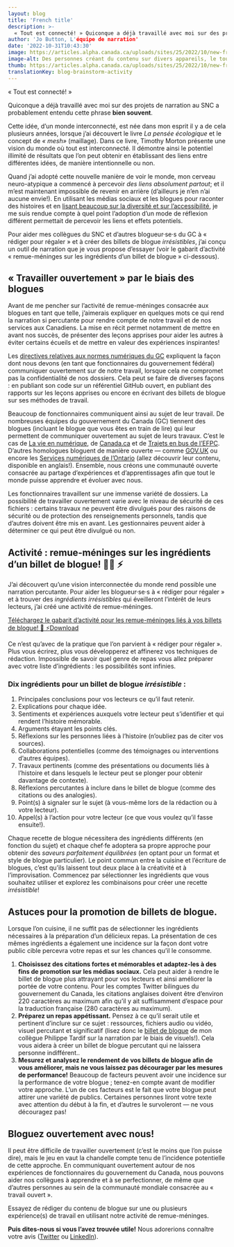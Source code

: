 ```yaml
---
layout: blog
title: 'French title'
description: >-
  « Tout est connecté! » Quiconque a déjà travaillé avec moi sur des projets de narration au SNC a probablement entendu cette phrase bien souvent. Cette idée, d’un monde interconnecté, est née dans mon esprit il y a de cela plusieurs années, lorsque j’ai découvert le livre La pensée écologique et le concept de «… [Read more<span class="wb-sl"> of French title</span>](https://articles.alpha.canada.ca/cds-snc/fr/2022/10/31/blog-brainstorm-activity/)
author: 'Jo Button, L'équipe de narration'
date: '2022-10-31T10:43:30'
image: https://articles.alpha.canada.ca/uploads/sites/25/2022/10/new-fr-final-cooking_up_a_storm_blog_banner.jpeg
image-alt: Des personnes créant du contenu sur divers appareils, le tout, autour du mot « blogue ». Différents éléments, comme des ustensiles de cuisine et des plats, indiquent qu’elles « rédigent pour régaler ».
thumb: https://articles.alpha.canada.ca/uploads/sites/25/2022/10/new-fr-final-cooking_up_a_storm_blog_banner-1024x507.jpeg
translationKey: blog-brainstorm-activity
---
```


<p>« Tout est connecté! »</p>



<p>Quiconque a déjà travaillé avec moi sur des projets de narration au SNC a probablement entendu cette phrase <strong>bien souvent</strong>.</p>



<p>Cette idée, d’un monde interconnecté, est née dans mon esprit il y a de cela plusieurs années, lorsque j’ai découvert le livre <em>La pensée écologique</em> et le concept de <em>« mesh»</em> (maillage). Dans ce livre, Timothy Morton présente une vision du monde où tout est interconnecté. Il démontre ainsi le potentiel illimité de résultats que l’on peut obtenir en établissant des liens entre différentes idées, de manière intentionnelle ou non.</p>



<p>Quand j’ai adopté cette nouvelle manière de voir le monde, mon cerveau neuro-atypique a commencé à percevoir <em>des liens absolument partout</em>; et il m’est maintenant impossible de revenir en arrière (d’ailleurs je n’en n’ai aucune envie!). En utilisant les médias sociaux et les blogues pour raconter des histoires et en <a href="https://numerique.canada.ca/2021/03/12/apprendre-%C3%A0-rendre-le-contenu-sur-twitter-plus-accessible/">lisant beaucoup sur la diversité et sur l’accessibilité</a>, je me suis rendue compte à quel point l’adoption d’un mode de réflexion différent permettait de percevoir les liens et effets potentiels.</p>



<p>Pour aider mes collègues du SNC et d’autres blogueur·se·s du GC à « rédiger pour régaler » et à créer des billets de blogue <em>irrésistibles</em>, j’ai conçu un outil de narration que je vous propose d’essayer (voir le gabarit d’activité « remue-méninges sur les ingrédients d’un billet de blogue » ci-dessous).</p>



<h2 id="h-travailler-ouvertement-par-le-biais-des-blogues"><strong>« Travailler ouvertement » par le biais des blogues</strong></h2>



<p>Avant de me pencher sur l’activité de remue-méninges consacrée aux blogues en tant que telle, j’aimerais expliquer en quelques mots ce qui rend la narration si percutante pour rendre compte de notre travail et de nos services aux Canadiens. La mise en récit permet notamment de mettre en avant nos succès, de présenter des leçons apprises pour aider les autres à éviter certains écueils et de mettre en valeur des expériences inspirantes!</p>



<p>Les <a href="https://www.canada.ca/fr/gouvernement/systeme/gouvernement-numerique/normes-numeriques-gouvernement-canada.html">directives relatives aux normes numériques du GC</a> expliquent la façon dont nous devons (en tant que fonctionnaires du gouvernement fédéral) communiquer ouvertement sur de notre travail, lorsque cela ne compromet pas la confidentialité de nos dossiers. Cela peut se faire de diverses façons : en publiant son code sur un référentiel GitHub ouvert, en publiant des rapports sur les leçons apprises ou encore en écrivant des billets de blogue sur ses méthodes de travail.</p>



<p>Beaucoup de fonctionnaires communiquent ainsi au sujet de leur travail. De nombreuses équipes du gouvernement du Canada (GC) tiennent des blogues (incluant le blogue que vous êtes en train de lire) qui leur permettent de communiquer ouvertement au sujet de leurs travaux. C’est le cas de <a href="https://www.canada.ca/fr/gouvernement/systeme/gouvernement-numerique/la-vie-en-numerique.html">La vie en numérique</a>, de <a href="https://blogue.canada.ca/">Canada.ca</a> et de <a href="https://busrides-trajetsenbus.csps-efpc.gc.ca/fr">Trajets en bus de l’EFPC</a>. D’autres homologues bloguent de manière ouverte — comme <a href="https://www.blog.gov.uk/">GOV.UK</a> ou encore les <a href="https://medium.com/ontariodigital">Services numériques de l’Ontario</a> (allez découvrir leur contenu, disponible en anglais!). Ensemble, nous créons une communauté ouverte consacrée au partage d’expériences et d’apprentissages afin que tout le monde puisse apprendre et évoluer avec nous.</p>



<p>Les fonctionnaires travaillent sur une immense variété de dossiers. La possibilité de travailler ouvertement varie avec le niveau de sécurité de ces fichiers : certains travaux ne peuvent être divulgués pour des raisons de sécurité ou de protection des renseignements personnels, tandis que d’autres doivent être mis en avant. Les gestionnaires peuvent aider à déterminer ce qui peut être divulgué ou non.</p>



<h2 id="h-activite-remue-meninges-sur-les-ingredients-d-un-billet-de-blogue"><strong>Activité : remue-méninges sur les ingrédients d’un billet de blogue!</strong> 🧑‍🍳 ⚡️</h2>



<p>J’ai découvert qu’une vision interconnectée du monde rend possible une narration percutante. Pour aider les blogueur·se·s à « rédiger pour régaler » et à trouver des <em>ingrédients irrésistibles</em> qui éveilleront l’intérêt de leurs lecteurs, j’ai créé une activité de remue-méninges.</p>



<p></p>



<div class="wp-block-file"><object class="wp-block-file__embed" data="https://articles.alpha.canada.ca/uploads/sites/25/2022/10/Téléchargez-le-gabarit-dactivité-pour-les-remue-méninges-liés-à-vos-billets-de-blogue-🧠-⚡️.pdf" type="application/pdf" style="width:100%;height:600px" aria-label="Embed of Téléchargez le gabarit d’activité pour les remue-méninges liés à vos billets de blogue! 🧠 ⚡️."></object><a id="wp-block-file--media-af692eb6-5d6c-455a-bd22-b4506848723a" href="https://articles.alpha.canada.ca/uploads/sites/25/2022/10/Téléchargez-le-gabarit-dactivité-pour-les-remue-méninges-liés-à-vos-billets-de-blogue-🧠-⚡️.pdf">Téléchargez le gabarit d’activité pour les remue-méninges liés à vos billets de blogue! 🧠 ⚡️</a><a href="https://articles.alpha.canada.ca/uploads/sites/25/2022/10/Téléchargez-le-gabarit-dactivité-pour-les-remue-méninges-liés-à-vos-billets-de-blogue-🧠-⚡️.pdf" class="wp-block-file__button" download aria-describedby="wp-block-file--media-af692eb6-5d6c-455a-bd22-b4506848723a">Download</a></div>



<p></p>



<p>Ce n’est qu’avec de la pratique que l’on parvient à « rédiger pour régaler ». Plus vous écrirez, plus vous développerez et affinerez vos techniques de rédaction. Impossible de savoir quel genre de repas vous allez préparer avec votre liste d’ingrédients : les possibilités sont infinies.</p>



<h3 id="h-dix-ingredients-pour-un-billet-de-blogue-irresistible"><strong>Dix ingrédients pour un billet de blogue <em>irrésistible</em> :</strong></h3>



<ol><li>Principales conclusions pour vos lecteurs ce qu’il faut retenir.</li><li>Explications pour chaque idée.</li><li>Sentiments et expériences auxquels votre lecteur peut s&#8217;identifier et qui rendent l’histoire mémorable.</li><li>Arguments étayant les points clés.</li><li>Réflexions sur les personnes liées à l’histoire (n’oubliez pas de citer vos sources).</li><li>Collaborations potentielles (comme des témoignages ou interventions d’autres équipes).</li><li>Travaux pertinents (comme des présentations ou documents liés à l’histoire et dans lesquels le lecteur peut se plonger pour obtenir davantage de contexte).</li><li>Réflexions percutantes à inclure dans le billet de blogue (comme des citations ou des analogies).</li><li>Point(s) à signaler sur le sujet (à vous-même lors de la rédaction ou à votre lecteur).</li><li>Appel(s) à l’action pour votre lecteur (ce que vous voulez qu’il fasse ensuite!).</li></ol>



<p></p>



<p>Chaque recette de blogue nécessitera des ingrédients différents (en fonction du sujet) et chaque chef·fe adoptera sa propre approche pour obtenir des <em>saveurs parfaitement équilibrées</em> (en optant pour un format et style de blogue particulier). Le point commun entre la cuisine et l’écriture de blogues, c’est qu’ils laissent tout deux place à la créativité et à l’improvisation. Commencez par sélectionner les ingrédients que vous souhaitez utiliser et explorez les combinaisons pour créer une recette <em>irrésistible</em>!</p>



<h2><strong>Astuces pour la promotion de billets de blogue.</strong></h2>



<p>Lorsque l’on cuisine, il ne suffit pas de sélectionner les ingrédients nécessaires à la préparation d’un délicieux repas. La présentation de ces mêmes ingrédients a également une incidence sur la façon dont votre public cible percevra votre repas et sur les chances qu’il le consomme.</p>



<ol><li><strong>Choisissez des citations fortes et mémorables et adaptez-les à des fins de promotion sur les médias sociaux.</strong> Cela peut aider à rendre le billet de blogue plus attrayant pour vos lecteurs et ainsi améliorer la portée de votre contenu. Pour les comptes Twitter bilingues du gouvernement du Canada, les citations anglaises doivent être d’environ 220 caractères au maximum afin qu’il y ait suffisamment d’espace pour la traduction française (280 caractères au maximum).</li><li><strong>Préparez un repas appétissant.</strong> Pensez à ce qu’il serait utile et pertinent d’inclure sur ce sujet : ressources, fichiers audio ou vidéo, visuel percutant et significatif (lisez donc le <a href="https://numerique.canada.ca/2020/01/28/7-%C3%A9tapes-vers-des-narrations-visuelles-r%C3%A9ussies/">billet de blogue</a> de mon collègue Philippe Tardif sur la narration par le biais de visuels!). Cela vous aidera à créer un billet de blogue percutant qui ne laissera personne indifférent..</li><li><strong>Mesurez et analysez le rendement de vos billets de blogue afin de vous améliorer, mais ne vous laissez pas décourager par les mesures de performance!</strong> Beaucoup de facteurs peuvent avoir une incidence sur la performance de votre blogue ; tenez-en compte avant de modifier votre approche. L’un de ces facteurs est le fait que votre blogue peut attirer une variété de publics. Certaines personnes liront votre texte avec attention du début à la fin, et d’autres le survoleront&nbsp;— ne vous découragez pas!</li></ol>



<h2><strong>Bloguez ouvertement avec nous!</strong></h2>



<p>Il peut être difficile de travailler ouvertement (c’est le moins que l’on puisse dire), mais le jeu en vaut la chandelle compte tenu de l’incidence potentielle de cette approche. En communiquant ouvertement autour de nos expériences de fonctionnaires du gouvernement du Canada, nous pouvons aider nos collègues à apprendre et à se perfectionner, de même que d’autres personnes au sein de la communauté mondiale consacrée au « travail ouvert ».</p>



<p>Essayez de rédiger du contenu de blogue sur une ou plusieurs expérience(s) de travail en utilisant notre activité de remue-méninges. </p>



<p><strong>Puis dites-nous si vous l’avez trouvée utile!</strong> Nous adorerions connaître votre avis (<a href="https://twitter.com/SNC_GC">Twitter</a> ou <a href="https://www.linkedin.com/company/cds-snc">LinkedIn</a>).</p>


